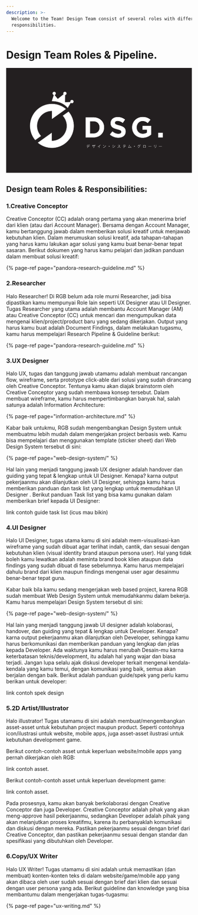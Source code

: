 ```yaml
---
description: >-
  Welcome to the Team! Design Team consist of several roles with different
  responsibilities.
---
```


# Design Team Roles & Pipeline.

![](../.gitbook/assets/kaoswibu-11.png)

## Design team Roles & Responsibilities:

### **1.Creative Conceptor**

Creative Conceptor \(CC\) adalah orang pertama yang akan menerima brief dari klien \(atau dari Account Manager\). Bersama dengan Account Manager, kamu bertanggung jawab dalam memberikan solusi kreatif untuk menjawab kebutuhan klien. Dalam merumuskan solusi kreatif, ada tahapan-tahapan yang harus kamu lakukan agar solusi yang kamu buat benar-benar tepat sasaran. Berikut dokumen yang harus kamu pelajari dan jadikan panduan dalam membuat solusi kreatif:

{% page-ref page="pandora-research-guideline.md" %}



### **2.Researcher**

Halo Researcher! Di RGB belum ada role murni Researcher, jadi bisa dipastikan kamu mempunyai Role lain seperti UX Designer atau UI Designer. Tugas Researcher yang utama adalah membantu Account Manager \(AM\) atau Creative Conceptor \(CC\) untuk mencari dan mengumpulkan data mengenai klien/project/product baru yang sedang dikerjakan. Output yang harus kamu buat adalah Document Findings, dalam melakukan tugasmu, kamu harus mempelajari Research Pipeline & Guideline berikut:

{% page-ref page="pandora-research-guideline.md" %}



### **3.UX Designer**

Halo UX, tugas dan tanggung jawab utamamu adalah membuat rancangan flow, wireframe, serta prototype click-able dari solusi yang sudah dirancang oleh Creative Conceptor. Tentunya kamu akan diajak brainstorm oleh Creative Conceptor yang sudah membawa konsep tersebut. Dalam membuat wireframe, kamu harus mempertimbangkan banyak hal, salah satunya adalah Information Architecture:

{% page-ref page="information-architecture.md" %}

Kabar baik untukmu, RGB sudah mengembangkan Design System untuk membuatmu lebih mudah dalam mengerjakan project berbasis web. Kamu bisa mempelajari dan menggunakan template \(sticker sheet\) dari Web Design System tersebut di sini:

{% page-ref page="web-design-system/" %}

Hal lain yang menjadi tanggung jawab UX designer adalah handover dan guiding yang tepat & lengkap untuk UI Designer. Kenapa? karna output pekerjaanmu akan dilanjutkan oleh UI Designer, sehingga kamu harus memberikan panduan dan task list yang lengkap untuk memudahkan UI Designer . Berikut panduan Task list yang bisa kamu gunakan dalam memberikan brief kepada UI Designer:

link contoh guide task list \(icus mau bikin\)



### **4.UI Designer**

Halo UI Designer, tugas utama kamu di sini adalah mem-visualisasi-kan wireframe yang sudah dibuat agar terlihat indah, cantik, dan sesuai dengan kebutuhan klien \(visual identity brand ataupun persona user\). Hal yang tidak boleh kamu lewatkan adalah meminta brand book klien ataupun data findings yang sudah dibuat di fase sebelumnya. Kamu harus mempelajari dahulu brand dari klien maupun findings mengenai user agar desainmu benar-benar tepat guna. 

Kabar baik bila kamu sedang mengerjakan web based project, karena RGB sudah membuat Web Design System untuk memudahkanmu dalam bekerja. Kamu harus mempelajari Design System tersebut di sini:

{% page-ref page="web-design-system/" %}

Hal lain yang menjadi tanggung jawab UI designer adalah kolaborasi, handover, dan guiding yang tepat & lengkap untuk Developer. Kenapa? karna output pekerjaanmu akan dilanjutkan oleh Developer, sehingga kamu harus berkomunikasi dan memberikan panduan yang lengkap dan jelas kepada Developer. Ada waktunya kamu harus merubah Desain-mu karna keterbatasan teknis/development, itu adalah hal yang wajar dan biasa terjadi. Jangan lupa selalu ajak diskusi developer terkait mengenai kendala-kendala yang kamu temui, dengan komunikasi yang baik, semua akan berjalan dengan baik. Berikut adalah panduan guide/spek yang perlu kamu berikan untuk developer:

link contoh spek design

### **5.2D Artist/Illustrator**

Halo illustrator! Tugas utamamu di sini adalah membuat/mengembangkan asset-asset untuk kebutuhan project maupun product. Seperti contohnya icon/ilustrasi untuk website, mobile apps, juga asset-asset ilustrasi untuk kebutuhan development game. 

Berikut contoh-contoh asset untuk keperluan website/mobile apps yang pernah dikerjakan oleh RGB:

link contoh asset.

Berikut contoh-contoh asset untuk keperluan development game:

link contoh asset.

Pada prosesnya, kamu akan banyak berkolaborasi dengan Creative Conceptor dan juga Developer. Creative Conceptor adalah pihak yang akan meng-approve hasil pekerjaanmu, sedangkan Developer adalah pihak yang akan melanjutkan proses kreatifmu, karena itu perbanyaklah komunikasi dan diskusi dengan mereka. Pastikan pekerjaanmu sesuai dengan brief dari Creative Conceptor, dan pastikan pekerjaanmu sesuai dengan standar dan spesifikasi yang dibutuhkan oleh Developer.

### **6.Copy/UX Writer**

Halo UX Writer! Tugas utamamu di sini adalah untuk memastikan \(dan membuat\) konten-konten teks di dalam website/game/mobile app yang akan dibaca oleh user sudah sesuai dengan brief dari klien dan sesuai dengan user persona yang ada. Berikut guideline dan knowledge yang bisa membantumu dalam mengerjakan tugas-tugasmu:

{% page-ref page="ux-writing.md" %}



